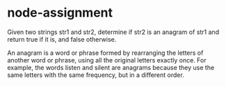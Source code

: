 # node-assignment
Given two strings str1 and str2, determine if str2 is an anagram of str1 and return true if it is, and false otherwise.

An anagram is a word or phrase formed by rearranging the letters of another word or phrase, using all the original letters exactly once. For example, the words listen and silent are anagrams because they use the same letters with the same frequency, but in a different order.
